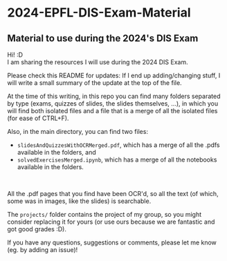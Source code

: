 # 2024-EPFL-DIS-Exam-Material
## Material to use during the 2024's DIS Exam

Hi! :D  
I am sharing the resources I will use during the 2024 DIS Exam.

Please check this README for updates: If I end up adding/changing stuff, I will write a small summary of the update at the top of the file.  

At the time of this writing, in this repo you can find many folders separated by type (exams, quizzes of slides, the slides themselves, ...), in which you will find both isolated files and a file that is a merge of all the isolated files (for ease of CTRL+F).

Also, in the main directory, you can find two files: 
- `slidesAndQuizzesWithOCRMerged.pdf`, which has a merge of all the .pdfs available in the folders, and 
- `solvedExercisesMerged.ipynb`, which has a merge of all the notebooks available in the folders.  
<br>

All the .pdf pages that you find have been OCR'd, so all the text (of which, some was in images, like the slides) is searchable.

The `projects/` folder contains the project of my group, so you might consider replacing it for yours (or use ours because we are fantastic and got good grades :D).

If you have any questions, suggestions or comments, please let me know (eg. by adding an issue)!
